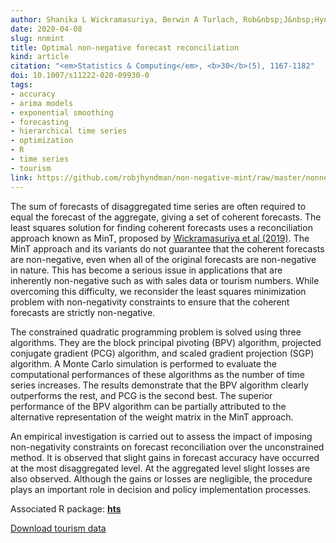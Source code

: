 ```yaml
---
author: Shanika L Wickramasuriya, Berwin A Turlach, Rob&nbsp;J&nbsp;Hyndman
date: 2020-04-08
slug: nnmint
title: Optimal non-negative forecast reconciliation
kind: article
citation: "<em>Statistics & Computing</em>, <b>30</b>(5), 1167-1182"
doi: 10.1007/s11222-020-09930-0
tags:
- accuracy
- arima models
- exponential smoothing
- forecasting
- hierarchical time series
- optimization
- R
- time series
- tourism
link: https://github.com/robjhyndman/non-negative-mint/raw/master/nonnegativemint.pdf
---
```


The sum of forecasts of disaggregated time series are often required to equal the forecast of the aggregate, giving a set of coherent forecasts. The least squares solution for finding coherent forecasts uses a reconciliation approach known as MinT, proposed by [Wickramasuriya et al (2019)](http://robjhyndman.com/publications/mint). The MinT approach and its variants do not guarantee that the coherent forecasts are non-negative, even when all of the original forecasts are non-negative in nature. This has become a serious issue in applications that are inherently non-negative such as with sales data or tourism numbers. While overcoming this difficulty, we reconsider the least squares minimization problem with non-negativity constraints to ensure that the coherent forecasts are strictly non-negative.

The constrained quadratic programming problem is solved using three algorithms. They are the block principal pivoting (BPV) algorithm, projected conjugate gradient (PCG) algorithm, and scaled gradient projection (SGP) algorithm. A Monte Carlo simulation is performed to evaluate the computational performances of these algorithms as the number of time series increases. The results demonstrate that the BPV algorithm clearly outperforms the rest, and PCG is the second best. The superior performance of the BPV algorithm can be partially attributed to the alternative representation of the weight matrix in the MinT approach.

An empirical investigation is carried out to assess the impact of imposing non-negativity constraints on forecast reconciliation over the unconstrained method. It is observed that slight gains in forecast accuracy have occurred at the most disaggregated level. At the aggregated level slight losses are also observed. Although the gains or losses are negligible, the procedure plays an important role in decision and policy implementation processes.

Associated R package: **[hts](http://pkg.earo.me/hts/)**

[Download tourism data](/data/TourismData_v3.csv)
